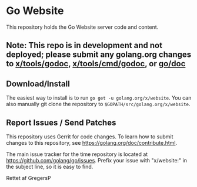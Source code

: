 # Go Website

This repository holds the Go Website server code and content.

## Note: This repo is in development and not deployed; please submit any golang.org changes to [x/tools/godoc](https://github.com/golang/tools/tree/master/godoc), [x/tools/cmd/godoc](https://github.com/golang/tools/tree/master/cmd/godoc), or [go/doc](https://github.com/golang/go/tree/master/doc)


## Download/Install

The easiest way to install is to run `go get -u golang.org/x/website`. You can
also manually git clone the repository to `$GOPATH/src/golang.org/x/website`.

## Report Issues / Send Patches

This repository uses Gerrit for code changes. To learn how to submit changes to
this repository, see https://golang.org/doc/contribute.html.

The main issue tracker for the time repository is located at
https://github.com/golang/go/issues. Prefix your issue with "x/website:" in the
subject line, so it is easy to find.


Rettet af GregersP
